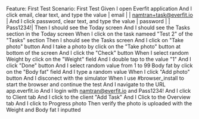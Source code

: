 Feature: First Test
    Scenario: First Test
        Given I open Everfit application
        And I click email, clear text, and type the value
        | email |
        | namtran+task@everfit.io    |
        And I click password, clear text, and type the value
        | password |
        | Pass1234!|
        Then I should see the Today screen
        And I should see the Tasks section in the Today screen
        When I click on the task nameed "Test 2" of the "Tasks" section
        Then I should see the Tasks screen
        And I click on "Take photo" button
        And I take a photo by click on the "Take photo" button at bottom of the screen
        And I click the "Check" button
        When I select random Weight by click on the "Weight" field
        And I double tap to the value "1"
        And I click "Done" button
        And I select random value from 1 to 99 Body fat by click on the "Body fat" field 
        And I type a random value
        When I click "Add photo" button
        And I disconect with the simulator
        When I use #browser_install to start the browser and continue the test
        And I navigate to the URL app.everfit.io
        And I login with namtran@everfit.io and Pass1234!
        And I click to Client tab
        And I click to the client "Add Task"
        And I Click to the Overview tab
        And I click to Progress photo
        Then verify the photo is uploaded with the Weight and Body fat I inputted